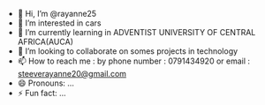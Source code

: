 - 👋 Hi, I’m @rayanne25
- 👀 I’m interested in cars
- 🌱 I’m currently learning in ADVENTIST UNIVERSITY OF CENTRAL AFRICA(AUCA)
- 💞️ I’m looking to collaborate on somes projects in technology
- 📫 How to reach me : by phone number : 0791434920 or email : steeverayanne20@gmail.com
- 😄 Pronouns: ...
- ⚡ Fun fact: ...

<!---
rayanne25/rayanne25 is a ✨ special ✨ repository because its `README.md` (this file) appears on your GitHub profile.
You can click the Preview link to take a look at your changes.
--->
